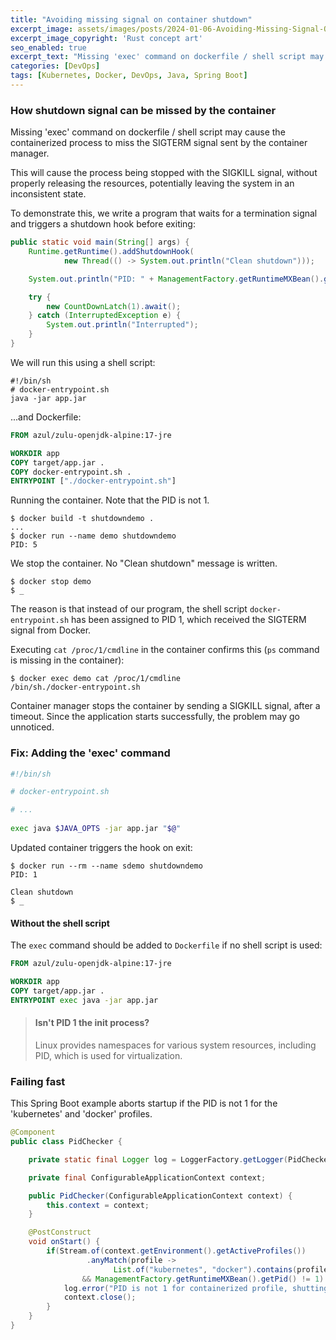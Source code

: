 ```yaml
---
title: "Avoiding missing signal on container shutdown"
excerpt_image: assets/images/posts/2024-01-06-Avoiding-Missing-Signal-On-Container-Shutdown/Shipwreck_Concept_c.webp
excerpt_image_copyright: 'Rust concept art'
seo_enabled: true
excerpt_text: "Missing 'exec' command on dockerfile / shell script may cause the containerized process to miss the SIGTERM signal"
categories: [DevOps]
tags: [Kubernetes, Docker, DevOps, Java, Spring Boot]
---
```


### How shutdown signal can be missed by the container 

Missing 'exec' command on dockerfile / shell script may cause the containerized process to miss the SIGTERM signal sent by the container manager.

This will cause the process being stopped with the SIGKILL signal, without properly releasing the resources, potentially leaving the system in an inconsistent state.

To demonstrate this, we write a program that waits for a termination signal and triggers a shutdown hook before exiting: 

```java
public static void main(String[] args) {
    Runtime.getRuntime().addShutdownHook(
            new Thread(() -> System.out.println("Clean shutdown")));

    System.out.println("PID: " + ManagementFactory.getRuntimeMXBean().getPid());

    try {
        new CountDownLatch(1).await();
    } catch (InterruptedException e) {
        System.out.println("Interrupted");
    }
}
```


We will run this using a shell script:

```console
#!/bin/sh
# docker-entrypoint.sh
java -jar app.jar
```

...and Dockerfile: 

```dockerfile
FROM azul/zulu-openjdk-alpine:17-jre

WORKDIR app
COPY target/app.jar .
COPY docker-entrypoint.sh .
ENTRYPOINT ["./docker-entrypoint.sh"]
```

Running the container. Note that the PID is not 1. 

```console
$ docker build -t shutdowndemo .
...
$ docker run --name demo shutdowndemo
PID: 5
```

We stop the container. No "Clean shutdown" message is written.

```console
$ docker stop demo
$ _
```

The reason is that instead of our program, the shell script `docker-entrypoint.sh` has been assigned to PID 1, which received the SIGTERM signal from Docker.

Executing `cat /proc/1/cmdline` in the container confirms this (`ps` command is missing in the container):

```console
$ docker exec demo cat /proc/1/cmdline
/bin/sh./docker-entrypoint.sh
```

Container manager stops the container by sending a SIGKILL signal, after a timeout.
Since the application starts successfully, the problem may go unnoticed.

### Fix: Adding the 'exec' command

```bash
#!/bin/sh

# docker-entrypoint.sh

# ... 
 
exec java $JAVA_OPTS -jar app.jar "$@"
```

Updated container triggers the hook on exit:

```console
$ docker run --rm --name sdemo shutdowndemo
PID: 1
 
Clean shutdown
$ _
```

#### Without the shell script

The `exec` command should be added to `Dockerfile` if no shell script is used: 

```dockerfile
FROM azul/zulu-openjdk-alpine:17-jre

WORKDIR app
COPY target/app.jar .
ENTRYPOINT exec java -jar app.jar
```


>#### Isn't PID 1 the init process?
>Linux provides namespaces for various system resources, including PID, which is used for virtualization.

### Failing fast

This Spring Boot example aborts startup if the PID is not 1 for the 'kubernetes' and 'docker' profiles.

```java
@Component
public class PidChecker {

    private static final Logger log = LoggerFactory.getLogger(PidChecker.class);

    private final ConfigurableApplicationContext context;

    public PidChecker(ConfigurableApplicationContext context) {
        this.context = context;
    }

    @PostConstruct
    void onStart() {
        if(Stream.of(context.getEnvironment().getActiveProfiles())
                 .anyMatch(profile -> 
                       List.of("kubernetes", "docker").contains(profile))
                && ManagementFactory.getRuntimeMXBean().getPid() != 1) {
            log.error("PID is not 1 for containerized profile, shutting down");
            context.close();
        }
    }
}
```
